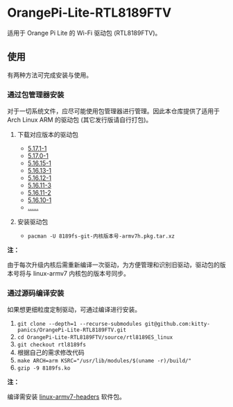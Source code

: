 # OrangePi-Lite-RTL8189FTV

适用于 Orange Pi Lite 的 Wi-Fi 驱动包 (RTL8189FTV)。

## 使用

有两种方法可完成安装与使用。

### 通过包管理器安装

对于一切系统文件，应尽可能使用包管理器进行管理。因此本仓库提供了适用于 Arch Linux ARM
的驱动包 (其它发行版请自行打包)。

1. 下载对应版本的驱动包
    - [5.17.1-1]
    - [5.17.0-1]
    - [5.16.15-1]
    - [5.16.13-1]
    - [5.16.12-1]
    - [5.16.11-3]
    - [5.16.11-2]
    - [5.16.10-1]
    - [......]

2. 安装驱动包
    - `pacman -U 8189fs-git-内核版本号-armv7h.pkg.tar.xz`

[5.17.1-1]: binary/5.17.1-1/8189fs-git-5.17.1-1-armv7h.pkg.tar.xz
[5.17.0-1]: binary/5.17.0-1/8189fs-git-5.17.0-1-armv7h.pkg.tar.xz
[5.16.15-1]: binary/5.16.15-1/8189fs-git-5.16.15-1-armv7h.pkg.tar.xz
[5.16.13-1]: binary/5.16.13-1/8189fs-git-5.16.13-1-armv7h.pkg.tar.xz
[5.16.12-1]: binary/5.16.12-1/8189fs-git-5.16.12-1-armv7h.pkg.tar.xz
[5.16.11-3]: binary/5.16.11-3/8189fs-git-5.16.11-3-armv7h.pkg.tar.xz
[5.16.11-2]: binary/5.16.11-2/8189fs-git-5.16.11-2-armv7h.pkg.tar.xz
[5.16.10-1]: binary/5.16.10-1/8189fs-git-5.16.10-1-armv7h.pkg.tar.xz
[......]: binary

**注：**

由于每次升级内核后需重新编译一次驱动，为方便管理和识别旧驱动，驱动包的版本号将与 linux-armv7
内核包的版本号同步。

### 通过源码编译安装

如果想更细粒度定制驱动，可通过编译进行安装。

1. `git clone --depth=1 --recurse-submodules git@github.com:kitty-panics/OrangePi-Lite-RTL8189FTV.git`
2. `cd OrangePi-Lite-RTL8189FTV/source/rtl8189ES_linux`
3. `git checkout rtl8189fs`
4. 根据自己的需求修改代码
5. `make ARCH=arm KSRC="/usr/lib/modules/$(uname -r)/build/"`
6. `gzip -9 8189fs.ko`

**注：**

编译需安装 [linux-armv7-headers] 软件包。

[linux-armv7-headers]: https://archlinuxarm.org/packages/armv7h/linux-armv7-headers
